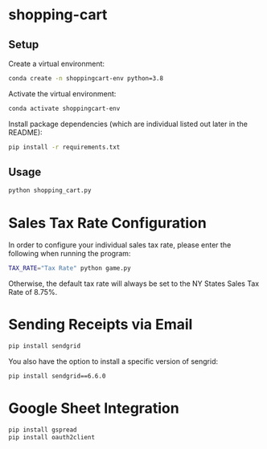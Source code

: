 # shopping-cart

## Setup

Create a virtual environment:

```sh
conda create -n shoppingcart-env python=3.8
```

Activate the virtual environment:

```sh
conda activate shoppingcart-env
```

Install package dependencies (which are individual listed out later in the README):

```sh
pip install -r requirements.txt
```


## Usage

```sh
python shopping_cart.py
```

# Sales Tax Rate Configuration
In order to configure your individual sales tax rate, please enter the following when running the program:
```sh
TAX_RATE="Tax Rate" python game.py
```
Otherwise, the default tax rate will always be set to the NY States Sales Tax Rate of 8.75%.

# Sending Receipts via Email

```sh 
pip install sendgrid
```
You also have the option to install a specific version of sengrid:
```sh
pip install sendgrid==6.6.0
```

# Google Sheet Integration 
```sh
pip install gspread 
pip install oauth2client
```
